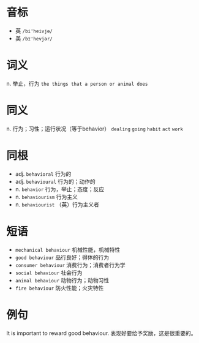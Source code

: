 # 音标

- 英 `/bi'heivjə/`
- 美 `/bɪ'hevjər/`

# 词义

n. 举止，行为
`the things that a person or animal does`

# 同义

n. 行为；习性；运行状况（等于behavior）
`dealing` `going` `habit` `act` `work`

# 同根

- adj. `behavioral` 行为的
- adj. `behavioural` 行为的；动作的
- n. `behavior` 行为，举止；态度；反应
- n. `behaviourism` 行为主义
- n. `behaviourist` （英）行为主义者

# 短语

- `mechanical behaviour` 机械性能，机械特性
- `good behaviour` 品行良好；得体的行为
- `consumer behaviour` 消费行为；消费者行为学
- `social behaviour` 社会行为
- `animal behaviour` 动物行为；动物习性
- `fire behaviour` 防火性能；火灾特性

# 例句

It is important to reward good behaviour.
表现好要给予奖励，这是很重要的。


